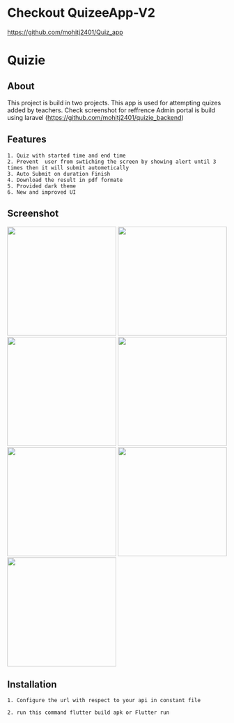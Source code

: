 # Checkout QuizeeApp-V2
https://github.com/mohitj2401/Quiz_app

# Quizie

## About
   This project is build in two projects.
   This app is used for attempting quizes added by teachers. 
   Check screenshot for reffrence
   Admin portal is build using laravel (https://github.com/mohitj2401/quizie_backend)

## Features
    1. Quiz with started time and end time
    2. Prevent  user from swtiching the screen by showing alert until 3 times then it will submit autometically
    3. Auto Submit on duration Finish
    4. Download the result in pdf formate
    5. Provided dark theme 
    6. New and improved UI 


## Screenshot

<img src="https://mohitj2401.github.io/Portfolio/img/quiz/1 (1).png" width="250"> <img src="https://mohitj2401.github.io/Portfolio/img/quiz/1 (2).png" width="250">  <img src="https://mohitj2401.github.io/Portfolio/img/quiz/1 (3).png" width="250">  <img src="https://mohitj2401.github.io/Portfolio/img/quiz/1 (4).png" width="250">
<img src="https://mohitj2401.github.io/Portfolio/img/quiz/1 (5).png" width="250">  <img src="https://mohitj2401.github.io/Portfolio/img/quiz/1 (6).png" width="250">  <img src="https://mohitj2401.github.io/Portfolio/img/quiz/1 (7).png" width="250">
   
   
   
## Installation
    1. Configure the url with respect to your api in constant file
    
    2. run this command flutter build apk or Flutter run
     
